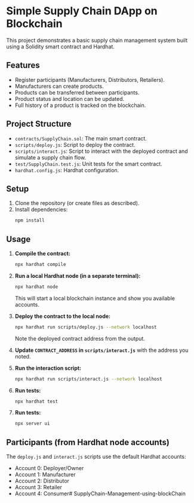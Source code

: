 # Simple Supply Chain DApp on Blockchain

This project demonstrates a basic supply chain management system built using a Solidity smart contract and Hardhat.

## Features

-   Register participants (Manufacturers, Distributors, Retailers).
-   Manufacturers can create products.
-   Products can be transferred between participants.
-   Product status and location can be updated.
-   Full history of a product is tracked on the blockchain.

## Project Structure

-   `contracts/SupplyChain.sol`: The main smart contract.
-   `scripts/deploy.js`: Script to deploy the contract.
-   `scripts/interact.js`: Script to interact with the deployed contract and simulate a supply chain flow.
-   `test/SupplyChain.test.js`: Unit tests for the smart contract.
-   `hardhat.config.js`: Hardhat configuration.

## Setup

1.  Clone the repository (or create files as described).
2.  Install dependencies:
    ```bash
    npm install
    ```

## Usage

1.  **Compile the contract:**
    ```bash
    npx hardhat compile
    ```

2.  **Run a local Hardhat node (in a separate terminal):**
    ```bash
    npx hardhat node
    ```
    This will start a local blockchain instance and show you available accounts.

3.  **Deploy the contract to the local node:**
    ```bash
    npx hardhat run scripts/deploy.js --network localhost
    ```
    Note the deployed contract address from the output.

4.  **Update `CONTRACT_ADDRESS` in `scripts/interact.js`** with the address you noted.

5.  **Run the interaction script:**
    ```bash
    npx hardhat run scripts/interact.js --network localhost
    ```

6.  **Run tests:**
    ```bash
    npx hardhat test
    ```
7.  **Run tests:**
    ```bash
    npx server ui
    ```

    
## Participants (from Hardhat node accounts)

The `deploy.js` and `interact.js` scripts use the default Hardhat accounts:
- Account 0: Deployer/Owner
- Account 1: Manufacturer
- Account 2: Distributor
- Account 3: Retailer
- Account 4: Consumer# SupplyChain-Management-using-blockChain
